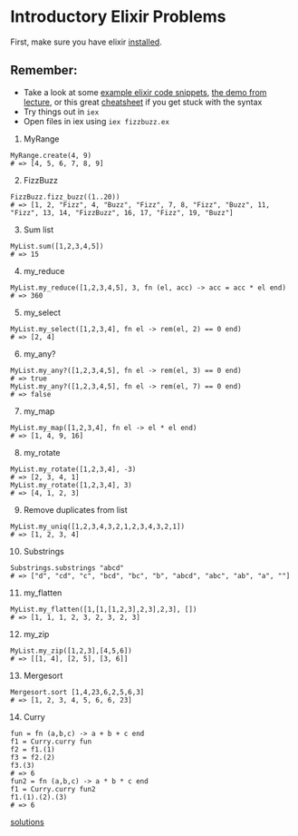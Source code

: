 # Introductory Elixir Problems

First, make sure you have elixir [installed](http://elixir-lang.org/install.html).

## Remember:

+ Take a look at some [example elixir code snippets](../demos/intro_elixir_code_demo.md), [the demo from lecture](../demos/lecture_demo.ex), or this great [cheatsheet](https://www.dropbox.com/s/lr1t87rw4wfnyb3/elixir-cheat-sheet-v2.pdf?dl=0) if you get stuck with the syntax
+ Try things out in `iex`
+ Open files in iex using `iex fizzbuzz.ex`

1. MyRange
```
MyRange.create(4, 9)
# => [4, 5, 6, 7, 8, 9]
```

2. FizzBuzz
```
FizzBuzz.fizz_buzz((1..20))
# => [1, 2, "Fizz", 4, "Buzz", "Fizz", 7, 8, "Fizz", "Buzz", 11, "Fizz", 13, 14, "FizzBuzz", 16, 17, "Fizz", 19, "Buzz"]
```

3. Sum list
```
MyList.sum([1,2,3,4,5])
# => 15
```

4. my_reduce
```
MyList.my_reduce([1,2,3,4,5], 3, fn (el, acc) -> acc = acc * el end)
# => 360
```

5. my_select
```
MyList.my_select([1,2,3,4], fn el -> rem(el, 2) == 0 end)
# => [2, 4]
```

6. my_any?
```
MyList.my_any?([1,2,3,4,5], fn el -> rem(el, 3) == 0 end)
# => true
MyList.my_any?([1,2,3,4,5], fn el -> rem(el, 7) == 0 end)
# => false
```

7. my_map
```
MyList.my_map([1,2,3,4], fn el -> el * el end)
# => [1, 4, 9, 16]
```

8. my_rotate
```
MyList.my_rotate([1,2,3,4], -3)
# => [2, 3, 4, 1]
MyList.my_rotate([1,2,3,4], 3)
# => [4, 1, 2, 3]
```

9. Remove duplicates from list
```
MyList.my_uniq([1,2,3,4,3,2,1,2,3,4,3,2,1])
# => [1, 2, 3, 4]
```

10. Substrings
```
Substrings.substrings "abcd"
# => ["d", "cd", "c", "bcd", "bc", "b", "abcd", "abc", "ab", "a", ""]
```
11. my_flatten
```
MyList.my_flatten([1,[1,[1,2,3],2,3],2,3], [])
# => [1, 1, 1, 2, 3, 2, 3, 2, 3]
```

12. my_zip
```
MyList.my_zip([1,2,3],[4,5,6])
# => [[1, 4], [2, 5], [3, 6]]
```

13. Mergesort
```
Mergesort.sort [1,4,23,6,2,5,6,3]
# => [1, 2, 3, 4, 5, 6, 6, 23]
```

14. Curry
```
fun = fn (a,b,c) -> a + b + c end
f1 = Curry.curry fun
f2 = f1.(1)
f3 = f2.(2)
f3.(3)
# => 6
fun2 = fn (a,b,c) -> a * b * c end
f1 = Curry.curry fun2
f1.(1).(2).(3)
# => 6
```

[solutions](./intro_elixir_solutions.ex)
